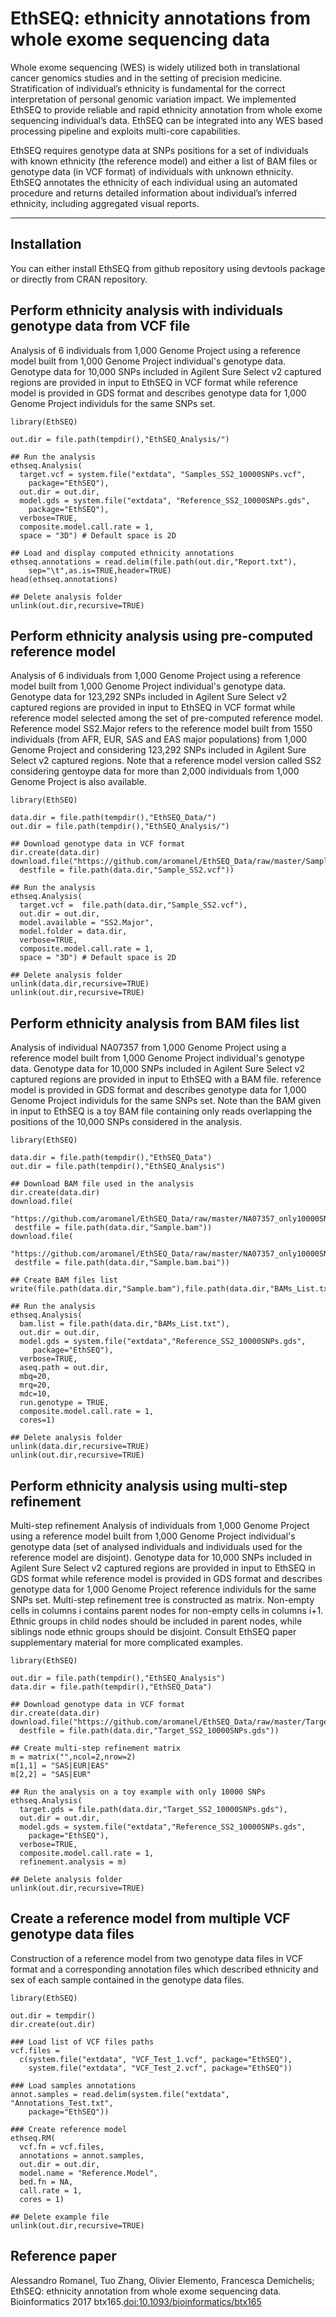 # EthSEQ: ethnicity annotations from whole exome sequencing data

Whole exome sequencing (WES) is widely utilized both in translational cancer genomics studies and in the setting of precision medicine. Stratification of individual’s ethnicity is fundamental for the correct interpretation of personal genomic variation impact. We implemented EthSEQ to provide reliable and rapid ethnicity annotation from whole exome sequencing individual’s data. EthSEQ can be integrated into any WES based processing pipeline and exploits multi-core capabilities.

EthSEQ requires genotype data at SNPs positions for a set of individuals with known ethnicity (the reference model) and either a list of BAM files or genotype data (in VCF format) of individuals with unknown ethnicity. EthSEQ annotates the ethnicity of each individual using an automated procedure and returns detailed information
about individual’s inferred ethnicity, including aggregated visual reports. 

***

## Installation

You can either install EthSEQ from github repository using devtools package or directly from CRAN repository.

## Perform ethnicity analysis with individuals genotype data from VCF file

Analysis of 6 individuals from 1,000 Genome Project using a reference model built from 1,000 Genome Project individual's genotype data. Genotype data for 10,000 SNPs included in Agilent Sure Select v2 captured regions are provided in input to EthSEQ in VCF format while reference model is provided in GDS format and describes genotype data for 1,000 Genome Project individuls for the same SNPs set. 

```
library(EthSEQ)

out.dir = file.path(tempdir(),"EthSEQ_Analysis/")

## Run the analysis
ethseq.Analysis(
  target.vcf = system.file("extdata", "Samples_SS2_10000SNPs.vcf",
	package="EthSEQ"),
  out.dir = out.dir,
  model.gds = system.file("extdata", "Reference_SS2_10000SNPs.gds",
	package="EthSEQ"),
  verbose=TRUE,
  composite.model.call.rate = 1,
  space = "3D") # Default space is 2D

## Load and display computed ethnicity annotations
ethseq.annotations = read.delim(file.path(out.dir,"Report.txt"),
	sep="\t",as.is=TRUE,header=TRUE)
head(ethseq.annotations)

## Delete analysis folder
unlink(out.dir,recursive=TRUE)
```

## Perform ethnicity analysis using pre-computed reference model

Analysis of 6 individuals from 1,000 Genome Project using a reference model built from 1,000 Genome Project individual's genotype data. Genotype data for 123,292 SNPs included in Agilent Sure Select v2 captured regions are provided in input to EthSEQ in VCF format while reference model selected among the set of pre-computed reference model. Reference model SS2.Major refers to the reference model built from 1550 individuals (from AFR, EUR, SAS and EAS major populations) from 1,000 Genome Project and considering 123,292 SNPs included in Agilent Sure Select v2 captured regions. Note that a reference model version called SS2 considering gentoype data for more than 2,000 individuals from 1,000 Genome Project is also available.

```
library(EthSEQ)

data.dir = file.path(tempdir(),"EthSEQ_Data/")
out.dir = file.path(tempdir(),"EthSEQ_Analysis/")

## Download genotype data in VCF format
dir.create(data.dir)
download.file("https://github.com/aromanel/EthSEQ_Data/raw/master/Sample_SS2.vcf",
  destfile = file.path(data.dir,"Sample_SS2.vcf"))

## Run the analysis
ethseq.Analysis(
  target.vcf =  file.path(data.dir,"Sample_SS2.vcf"),
  out.dir = out.dir,
  model.available = "SS2.Major",
  model.folder = data.dir,
  verbose=TRUE,
  composite.model.call.rate = 1,
  space = "3D") # Default space is 2D

## Delete analysis folder
unlink(data.dir,recursive=TRUE)
unlink(out.dir,recursive=TRUE)
```

## Perform ethnicity analysis from BAM files list

Analysis of individual NA07357 from 1,000 Genome Project using a reference model built from 1,000 Genome Project individual's genotype data. Genotype data for 10,000 SNPs included in Agilent Sure Select v2 captured regions are provided in input to EthSEQ with a BAM file. reference model is provided in GDS format and describes genotype data for 1,000 Genome Project individuls for the same SNPs set. Note than the BAM given in input to EthSEQ is a toy BAM file containing only reads overlapping the positions of the 10,000 SNPs considered in the analysis.

```
library(EthSEQ)

data.dir = file.path(tempdir(),"EthSEQ_Data")
out.dir = file.path(tempdir(),"EthSEQ_Analysis")

## Download BAM file used in the analysis
dir.create(data.dir)
download.file(
 "https://github.com/aromanel/EthSEQ_Data/raw/master/NA07357_only10000SNPs.bam",
 destfile = file.path(data.dir,"Sample.bam"))
download.file(
 "https://github.com/aromanel/EthSEQ_Data/raw/master/NA07357_only10000SNPs.bam.bai",
 destfile = file.path(data.dir,"Sample.bam.bai"))

## Create BAM files list 
write(file.path(data.dir,"Sample.bam"),file.path(data.dir,"BAMs_List.txt"))

## Run the analysis
ethseq.Analysis(
  bam.list = file.path(data.dir,"BAMs_List.txt"),
  out.dir = out.dir,
  model.gds = system.file("extdata","Reference_SS2_10000SNPs.gds",
     package="EthSEQ"),
  verbose=TRUE,
  aseq.path = out.dir,
  mbq=20,
  mrq=20,
  mdc=10,
  run.genotype = TRUE,
  composite.model.call.rate = 1,
  cores=1)

## Delete analysis folder
unlink(data.dir,recursive=TRUE)
unlink(out.dir,recursive=TRUE)
```

## Perform ethnicity analysis using multi-step refinement

Multi-step refinement Analysis of individuals from 1,000 Genome Project using a reference model built from 1,000 Genome Project individual's genotype data (set of analysed individuals and individuals used for the reference model are disjoint). Genotype data for 10,000 SNPs included in Agilent Sure Select v2 captured regions are provided in input to EthSEQ in GDS format while reference model is provided in GDS format and describes genotype data for 1,000 Genome Project reference individuls for the same SNPs set. Multi-step refinement tree is constructed as matrix. Non-empty cells in columns i contains parent nodes for non-empty cells in columns i+1. Ethnic groups in child nodes should be included in parent nodes, while siblings node ethnic groups should be disjoint. Consult EthSEQ paper supplementary material for more complicated examples.  

```
library(EthSEQ)

out.dir = file.path(tempdir(),"EthSEQ_Analysis")
data.dir = file.path(tempdir(),"EthSEQ_Data")

## Download genotype data in VCF format
dir.create(data.dir)
download.file("https://github.com/aromanel/EthSEQ_Data/raw/master/Target_SS2_10000SNPs.gds",
  destfile = file.path(data.dir,"Target_SS2_10000SNPs.gds"))

## Create multi-step refinement matrix
m = matrix("",ncol=2,nrow=2)
m[1,1] = "SAS|EUR|EAS"
m[2,2] = "SAS|EUR"

## Run the analysis on a toy example with only 10000 SNPs
ethseq.Analysis(
  target.gds = file.path(data.dir,"Target_SS2_10000SNPs.gds"),
  out.dir = out.dir,
  model.gds = system.file("extdata","Reference_SS2_10000SNPs.gds",
	package="EthSEQ"),
  verbose=TRUE,
  composite.model.call.rate = 1,
  refinement.analysis = m)

## Delete analysis folder
unlink(out.dir,recursive=TRUE)
```

## Create a reference model from multiple VCF genotype data files

Construction of a reference model from two genotype data files in VCF format and a corresponding annotation files which described ethnicity and sex of each sample contained in the genotype data files.

```
library(EthSEQ)

out.dir = tempdir()
dir.create(out.dir)

### Load list of VCF files paths
vcf.files = 
  c(system.file("extdata", "VCF_Test_1.vcf", package="EthSEQ"),
    system.file("extdata", "VCF_Test_2.vcf", package="EthSEQ"))

### Load samples annotations
annot.samples = read.delim(system.file("extdata", "Annotations_Test.txt",
	package="EthSEQ"))

### Create reference model
ethseq.RM(
  vcf.fn = vcf.files,
  annotations = annot.samples,
  out.dir = out.dir,
  model.name = "Reference.Model",
  bed.fn = NA,
  call.rate = 1,
  cores = 1)

## Delete example file
unlink(out.dir,recursive=TRUE)
```

## Reference paper
Alessandro Romanel, Tuo Zhang, Olivier Elemento, Francesca Demichelis; EthSEQ: ethnicity annotation from whole exome sequencing data. Bioinformatics 2017 btx165.<doi:10.1093/bioinformatics/btx165>
